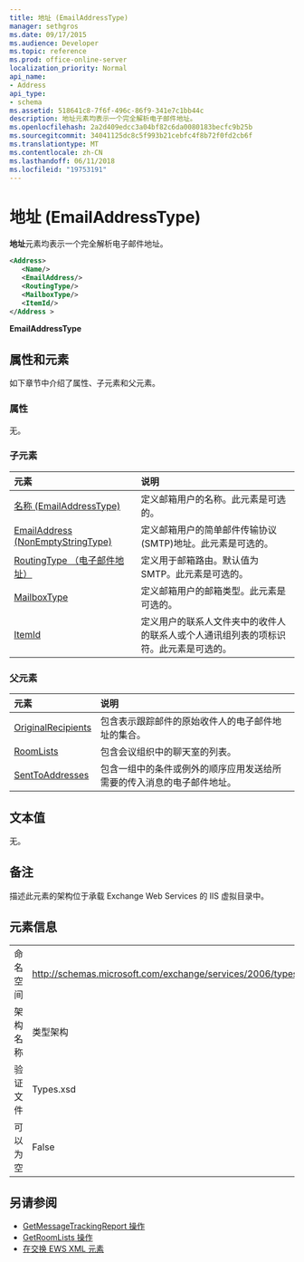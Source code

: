 ```yaml
---
title: 地址 (EmailAddressType)
manager: sethgros
ms.date: 09/17/2015
ms.audience: Developer
ms.topic: reference
ms.prod: office-online-server
localization_priority: Normal
api_name:
- Address
api_type:
- schema
ms.assetid: 518641c8-7f6f-496c-86f9-341e7c1bb44c
description: 地址元素均表示一个完全解析电子邮件地址。
ms.openlocfilehash: 2a2d409edcc3a04bf82c6da0080183becfc9b25b
ms.sourcegitcommit: 34041125dc8c5f993b21cebfc4f8b72f0fd2cb6f
ms.translationtype: MT
ms.contentlocale: zh-CN
ms.lasthandoff: 06/11/2018
ms.locfileid: "19753191"
---
```

# <a name="address-emailaddresstype"></a>地址 (EmailAddressType)

**地址**元素均表示一个完全解析电子邮件地址。 
  
```XML
<Address>
   <Name/>
   <EmailAddress/>
   <RoutingType/>
   <MailboxType/>
   <ItemId/>
</Address >
```

 **EmailAddressType**
## <a name="attributes-and-elements"></a>属性和元素

如下章节中介绍了属性、子元素和父元素。
  
### <a name="attributes"></a>属性

无。
  
### <a name="child-elements"></a>子元素

|**元素**|**说明**|
|:-----|:-----|
|[名称 (EmailAddressType)](name-emailaddresstype.md) <br/> |定义邮箱用户的名称。此元素是可选的。  <br/> |
|[EmailAddress (NonEmptyStringType)](emailaddress-nonemptystringtype.md) <br/> |定义邮箱用户的简单邮件传输协议 (SMTP)地址。此元素是可选的。  <br/> |
|[RoutingType （电子邮件地址）](routingtype-emailaddress.md) <br/> |定义用于邮箱路由。默认值为 SMTP。此元素是可选的。  <br/> |
|[MailboxType](mailboxtype.md) <br/> |定义邮箱用户的邮箱类型。此元素是可选的。  <br/> |
|[ItemId](itemid.md) <br/> |定义用户的联系人文件夹中的收件人的联系人或个人通讯组列表的项标识符。此元素是可选的。  <br/> |
   
### <a name="parent-elements"></a>父元素

|**元素**|**说明**|
|:-----|:-----|
|[OriginalRecipients](originalrecipients.md) <br/> |包含表示跟踪邮件的原始收件人的电子邮件地址的集合。  <br/> |
|[RoomLists](roomlists.md) <br/> |包含会议组织中的聊天室的列表。  <br/> |
|[SentToAddresses](senttoaddresses.md) <br/> |包含一组中的条件或例外的顺序应用发送给所需要的传入消息的电子邮件地址。  <br/> |
   
## <a name="text-value"></a>文本值

无。
  
## <a name="remarks"></a>备注

描述此元素的架构位于承载 Exchange Web Services 的 IIS 虚拟目录中。
  
## <a name="element-information"></a>元素信息

|||
|:-----|:-----|
|命名空间  <br/> |http://schemas.microsoft.com/exchange/services/2006/types  <br/> |
|架构名称  <br/> |类型架构  <br/> |
|验证文件  <br/> |Types.xsd  <br/> |
|可以为空  <br/> |False  <br/> |
   
## <a name="see-also"></a>另请参阅

- [GetMessageTrackingReport 操作](getmessagetrackingreport-operation.md) 
- [GetRoomLists 操作](getroomlists-operation.md)
- [在交换 EWS XML 元素](ews-xml-elements-in-exchange.md)

